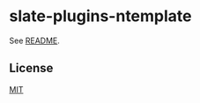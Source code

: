 # slate-plugins-ntemplate

See [README](https://github.com/udecode/slate-plugins).

## License

[MIT](../../../LICENSE)
